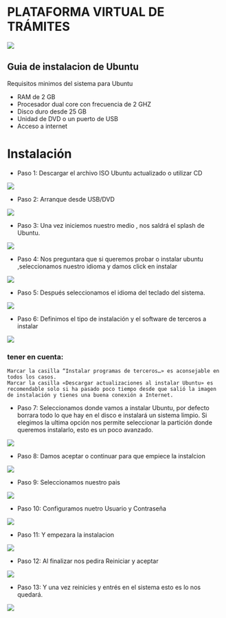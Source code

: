 # PLATAFORMA VIRTUAL DE TRÁMITES

![](https://raw.githubusercontent.com/IvetteCh/PVT_install/main/screenshot_Install/1c8852654b45564ce024a199de3998fa.jpg)

## Guia de instalacion de Ubuntu 

Requisitos minimos del sistema para Ubuntu 

- RAM de 2 GB
- Procesador dual core con frecuencia de  2 GHZ
- Disco duro desde 25 GB
- Unidad  de DVD o un puerto de USB 
- Acceso a internet

# Instalación

- Paso 1: Descargar el archivo ISO Ubuntu actualizado o utilizar CD 

![](https://raw.githubusercontent.com/IvetteCh/PVT_install/main/screenshot_Install/skDUWAAa_400x400.jpg)

- Paso 2: Arranque desde USB/DVD 

![](https://raw.githubusercontent.com/IvetteCh/PVT_install/main/screenshot_Install/usb-booteable.jpg)

- Paso 3: Una vez iniciemos nuestro medio , nos saldrá el splash de Ubuntu.
  
![](https://raw.githubusercontent.com/IvetteCh/PVT_install/main/screenshot_Install/D186q.png)

- Paso 4: Nos preguntara que si queremos probar o instalar ubuntu ,seleccionamos nuestro idioma y damos click en instalar

![](https://raw.githubusercontent.com/IvetteCh/PVT_install/main/screenshot_Install/ubuntu_install1.png)

- Paso 5: Después seleccionamos el idioma del teclado del sistema.

![](https://raw.githubusercontent.com/IvetteCh/PVT_install/main/screenshot_Install/2-instalacion_ubuntu-seleccion_de_idioma_de_teclado.png)

- Paso 6: Definimos el tipo de instalación y el software de terceros a instalar 

![](https://raw.githubusercontent.com/IvetteCh/PVT_install/main/screenshot_Install/3-instalacion_ubuntu-definicion-tipo-instalacion.png)

  ### tener en cuenta:
    Marcar la casilla “Instalar programas de terceros…» es aconsejable en todos los casos.
    Marcar la casilla «Descargar actualizaciones al instalar Ubuntu» es recomendable solo si ha pasado poco tiempo desde que salió la imagen de instalación y tienes una buena conexión a Internet.

- Paso 7: Seleccionamos donde vamos a instalar Ubuntu, por defecto borrara todo lo que hay en el disco e instalará un sistema limpio. Si elegimos la ultima opción nos permite seleccionar la partición donde queremos instalarlo, esto es un poco avanzado.

![](https://raw.githubusercontent.com/IvetteCh/PVT_install/main/screenshot_Install/4-instalacion-ubuntu-definicion-de-disco-particion.png)

- Paso 8: Damos aceptar o continuar para que empiece la instalcion 

![](https://raw.githubusercontent.com/IvetteCh/PVT_install/main/screenshot_Install/5-instalacion-ubuntu-definicion-de-disco-particion_2.png)

- Paso 9: Seleccionamos nuestro pais 

![](https://raw.githubusercontent.com/IvetteCh/PVT_install/main/screenshot_Install/Captura-de-pantalla-de-2017-10-15-17-53-16.png)

- Paso 10: Configuramos nuetro Usuario y Contraseña 

![](https://raw.githubusercontent.com/IvetteCh/PVT_install/main/screenshot_Install/7-instalacion-ubuntu-datos_de_usuario.png)

- Paso 11: Y empezara la instalacion 

![](https://raw.githubusercontent.com/IvetteCh/PVT_install/main/screenshot_Install/8-instalacion-ubuntu-proceso-de-instalacion.png)

- Paso 12: Al finalizar nos pedira Reiniciar y aceptar 

![](https://raw.githubusercontent.com/IvetteCh/PVT_install/main/screenshot_Install/9-instalacion-ubuntu-fin-de-instalacion.png)

- Paso 13: Y una vez reinicies y entrés en el sistema esto es lo nos quedará. 

![](https://raw.githubusercontent.com/IvetteCh/PVT_install/main/screenshot_Install/ubuntu-gnome.jpg)